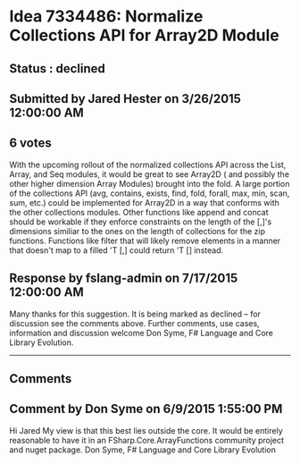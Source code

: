 # Idea 7334486: Normalize Collections API for Array2D Module #

## Status : declined

## Submitted by Jared Hester on 3/26/2015 12:00:00 AM

## 6 votes

With the upcoming rollout of the normalized collections API across the List, Array, and Seq modules, it would be great to see Array2D ( and possibly the other higher dimension Array Modules) brought into the fold.
A large portion of the collections API (avg, contains, exists, find, fold, forall, max, min, scan, sum, etc.) could be implemented for Array2D in a way that conforms with the other collections modules.
Other functions like append and concat should be workable if they enforce constraints on the length of the [,]'s dimensions similiar to the ones on the length of collections for the zip functions.
Functions like filter that will likely remove elements in a manner that doesn't map to a filled 'T [,] could return 'T [] instead.



## Response by fslang-admin on 7/17/2015 12:00:00 AM

Many thanks for this suggestion. It is being marked as declined – for discussion see the comments above.
Further comments, use cases, information and discussion welcome
Don Syme, F# Language and Core Library Evolution.

------------------------
## Comments


## Comment by Don Syme on 6/9/2015 1:55:00 PM
Hi Jared
My view is that this best lies outside the core. It would be entirely reasonable to have it in an FSharp.Core.ArrayFunctions community project and nuget package.
Don Syme, F# Language and Core Library Evolution

